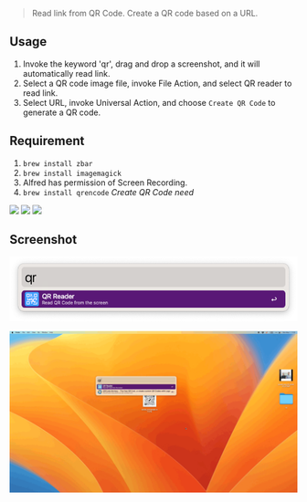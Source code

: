 > Read link from QR Code. Create a QR code based on a URL.

## Usage

1. Invoke the keyword 'qr', drag and drop a screenshot, and it will automatically read link.
2. Select a QR code image file, invoke File Action, and select QR reader to read link.
3. Select URL, invoke Universal Action, and choose `Create QR Code` to generate a QR code.


## Requirement

1. `brew install zbar`
2. `brew install imagemagick`
3. Alfred has permission of Screen Recording.
4. `brew install qrencode` *Create QR Code need*



![](https://img.shields.io/badge/version-v0.5-green?style=for-the-badge)
[![](https://img.shields.io/badge/download-click-blue?style=for-the-badge)](https://github.com/alanhg/alfred-workflows/raw/master/qr-reader/QR%20Reader.alfredworkflow)
[![](https://img.shields.io/badge/Install%20In%20Alfred-8A2BE2?style=for-the-badge)](https://alfred.app/workflows/alanhe/qr-reader/install/)



<!-- more -->


## Screenshot

![](./screenshot.png)

![](./screenshot.gif)
